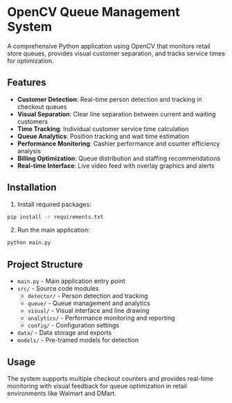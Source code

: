 # OpenCV Queue Management System

A comprehensive Python application using OpenCV that monitors retail store queues, provides visual customer separation, and tracks service times for optimization.

## Features

- **Customer Detection**: Real-time person detection and tracking in checkout queues
- **Visual Separation**: Clear line separation between current and waiting customers
- **Time Tracking**: Individual customer service time calculation
- **Queue Analytics**: Position tracking and wait time estimation
- **Performance Monitoring**: Cashier performance and counter efficiency analysis
- **Billing Optimization**: Queue distribution and staffing recommendations
- **Real-time Interface**: Live video feed with overlay graphics and alerts

## Installation

1. Install required packages:
```bash
pip install -r requirements.txt
```

2. Run the main application:
```bash
python main.py
```

## Project Structure

- `main.py` - Main application entry point
- `src/` - Source code modules
  - `detector/` - Person detection and tracking
  - `queue/` - Queue management and analytics
  - `visual/` - Visual interface and line drawing
  - `analytics/` - Performance monitoring and reporting
  - `config/` - Configuration settings
- `data/` - Data storage and exports
- `models/` - Pre-trained models for detection

## Usage

The system supports multiple checkout counters and provides real-time monitoring with visual feedback for queue optimization in retail environments like Walmart and DMart.
